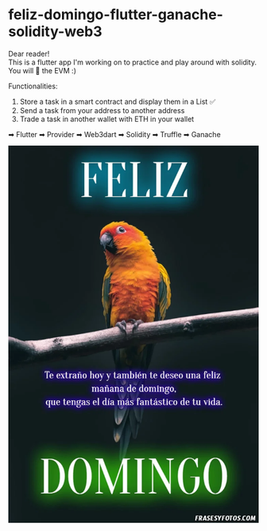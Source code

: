 # feliz-domingo-flutter-ganache-solidity-web3

Dear reader!  
This is a flutter app I'm working on to practice and play around with solidity.  
You will 💖 the EVM :)  

Functionalities:
1. Store a task in a smart contract and display them in a List ✅
2. Send a task from your address to another address
3. Trade a task in another wallet with ETH in your wallet


➡ Flutter
➡ Provider
➡ Web3dart
➡ Solidity
➡ Truffle
➡ Ganache


![](photofeliz.jpg)
